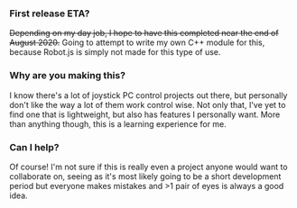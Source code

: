 ### First release ETA?
~~Depending on my day job, I hope to have this completed near the end of August 2020.~~
Going to attempt to write my own C++ module for this, because Robot.js is simply not made for this type of use. 
### Why are you making this?
I know there's a lot of joystick PC control projects out there, but personally don't like the way a lot of them work control wise. Not only that, I've yet to find one that is lightweight, but also has features I personally want. More than anything though, this is a learning experience for me.
### Can I help?
Of course! I'm not sure if this is really even a project anyone would want to collaborate on, seeing as it's most likely going to be a short development period but everyone makes mistakes and >1 pair of eyes is always a good idea.
